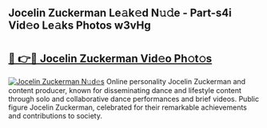 ## Jocelin Zuckerman Le𝚊k𝚎d N𝚞𝚍e - Part-s4i Vid𝚎o Le𝚊ks Photos w3vHg

# <h2><a href="http://fbf7co.evod.top/?m=Jocelin+Zuckerman">🔗 👉🔴 Jocelin Zuckerman Vid𝚎o Ph𝚘t𝚘s</a></h2>

[![Jocelin Zuckerman N𝚞d𝚎s](https://i.imgur.com/8V9OHl7.gif)](http://fbf7co.evod.top/?m=Jocelin+Zuckerman)
Online personality Jocelin Zuckerman and content producer, known for disseminating dance and lifestyle content through solo and collaborative dance performances and brief videos. Public figure Jocelin Zuckerman, celebrated for their remarkable achievements and contributions to society. 
